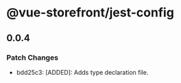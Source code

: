 # @vue-storefront/jest-config

## 0.0.4

### Patch Changes

- bdd25c3: [ADDED]: Adds type declaration file.
